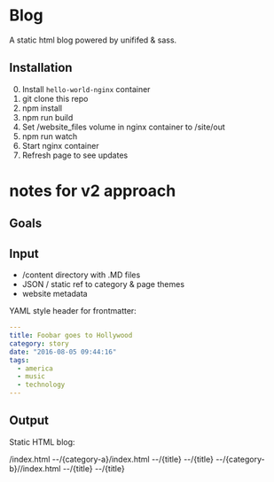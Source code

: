 # Blog

A static html blog powered by unififed & sass.

## Installation

0. Install `hello-world-nginx` container
1. git clone this repo
2. npm install
3. npm run build
4. Set /website_files volume in nginx container to /site/out
5. npm run watch
6. Start nginx container
7. Refresh page to see updates

# notes for v2 approach

## Goals

## Input

- /content directory with .MD files
- JSON / static ref to category & page themes
- website metadata

YAML style header for frontmatter:

```yaml
---
title: Foobar goes to Hollywood
category: story
date: "2016-08-05 09:44:16"
tags:
  - america
  - music
  - technology
---
```

## Output

Static HTML blog:

/index.html
  --/{category-a}/index.html
    --/{title}
    --/{title}
  --/{category-b}//index.html
    --/{title}
    --/{title}
